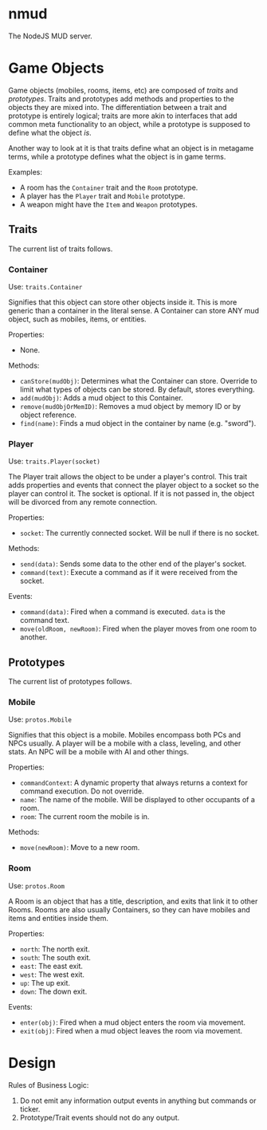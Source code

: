 nmud
====
The NodeJS MUD server.

Game Objects
============
Game objects (mobiles, rooms, items, etc) are composed of *traits* and
*prototypes*. Traits and prototypes add methods and properties to the objects 
they are mixed into. The differentiation between a trait and prototype is
entirely logical; traits are more akin to interfaces that add common meta
functionality to an object, while a prototype is supposed to define what
the object *is*.

Another way to look at it is that traits define what an object is in metagame
terms, while a prototype defines what the object is in game terms.

Examples:

* A room has the `Container` trait and the `Room` prototype.
* A player has the `Player` trait and `Mobile` prototype.
* A weapon might have the `Item` and `Weapon` prototypes.

Traits
------
The current list of traits follows.

### Container ###
Use: `traits.Container`

Signifies that this object can store other objects inside it. This is more
generic than a container in the literal sense. A Container can store ANY mud
object, such as mobiles, items, or entities.
  
Properties:
  
  * None.
  
Methods: 
  
  * `canStore(mudObj)`: Determines what the Container can store. Override to
  limit what types of objects can be stored. By default, stores everything.
  * `add(mudObj)`: Adds a mud object to this Container.
  * `remove(mudObjOrMemID)`: Removes a mud object by memory ID or by object
    reference.
  * `find(name)`: Finds a mud object in the container by name (e.g. "sword").

### Player ###
Use: `traits.Player(socket)`

The Player trait allows the object to be under a player's control. This trait
adds properties and events that connect the player object to a socket so the
player can control it. The socket is optional. If it is not passed in, the
object will be divorced from any remote connection.
  
Properties:
  
  * `socket`: The currently connected socket. Will be null if there is no
     socket.

Methods:

  * `send(data)`: Sends some data to the other end of the player's socket.
  * `command(text)`: Execute a command as if it were received from the socket.

Events:

  * `command(data)`: Fired when a command is executed. `data` is the command
    text.
  * `move(oldRoom, newRoom)`: Fired when the player moves from one room to
     another.
    
Prototypes
----------
The current list of prototypes follows.

### Mobile ###
Use: `protos.Mobile`

Signifies that this object is a mobile. Mobiles encompass both PCs and NPCs
usually. A player will be a mobile with a class, leveling, and other stats.
An NPC will be a mobile with AI and other things.
  
Properties:

  * `commandContext`: A dynamic property that always returns a context for
    command execution. Do not override.
  * `name`: The name of the mobile. Will be displayed to other occupants of a
    room.
  * `room`: The current room the mobile is in.

Methods:

  * `move(newRoom)`: Move to a new room.
    
### Room ###
Use: `protos.Room`

A Room is an object that has a title, description, and exits that link it to
other Rooms. Rooms are also usually Containers, so they can have mobiles and
items and entities inside them.
  
Properties:
  
  * `north`: The north exit.
  * `south`: The south exit.
  * `east`: The east exit.
  * `west`: The west exit.
  * `up`: The up exit.
  * `down`: The down exit.
    
Events:

  * `enter(obj)`: Fired when a mud object enters the room via movement.
  * `exit(obj)`: Fired when a mud object leaves the room via movement.



Design
======
Rules of Business Logic:

1. Do not emit any information output events in anything but commands or ticker.
2. Prototype/Trait events should not do any output.
